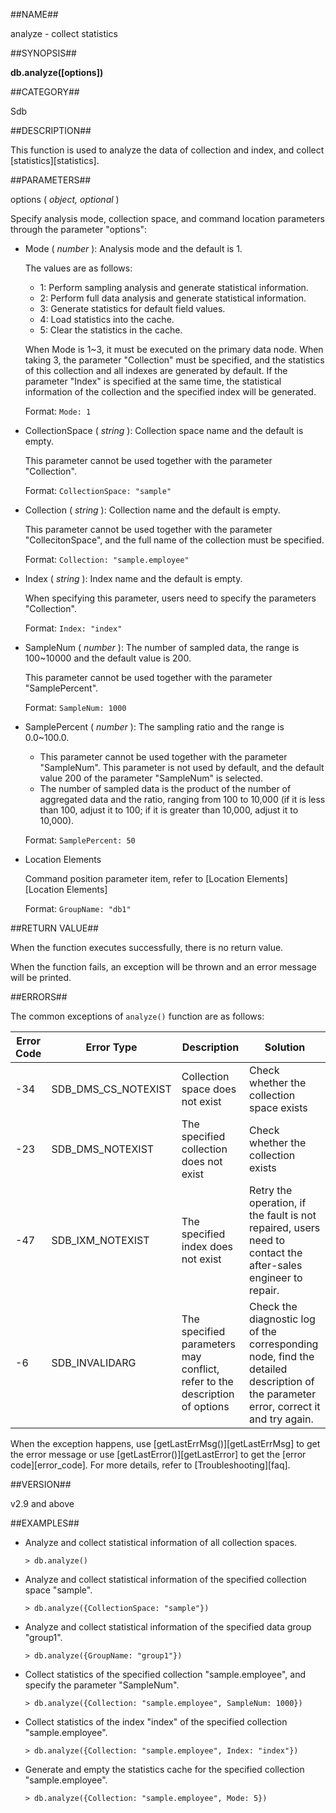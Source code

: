 ##NAME##

analyze - collect statistics

##SYNOPSIS##

**db.analyze([options])**

##CATEGORY##

Sdb

##DESCRIPTION##

This function is used to analyze the data of collection and index, and collect [statistics][statistics].

##PARAMETERS##

options ( *object, optional* )

Specify analysis mode, collection space, and command location parameters through the parameter "options":

- Mode ( *number* ): Analysis mode and the default is 1.

    The values are as follows:

    - 1: Perform sampling analysis and generate statistical information.
    - 2: Perform full data analysis and generate statistical information.
    - 3: Generate statistics for default field values.
    - 4: Load statistics into the cache.
    - 5: Clear the statistics in the cache.

    When Mode is 1~3, it must be executed on the primary data node. When taking 3, the parameter "Collection" must be specified, and the statistics of this collection and all indexes are generated by default. If the parameter "Index" is specified at the same time, the statistical information of the collection and the specified index will be generated.

    Format: `Mode: 1`

- CollectionSpace ( *string* ): Collection space name and the default is empty.

    This parameter cannot be used together with the parameter "Collection".

    Format: `CollectionSpace: "sample"`

- Collection ( *string* ): Collection name and the default is empty.

    This parameter cannot be used together with the parameter "CollecitonSpace", and the full name of the collection must be specified.

    Format: `Collection: "sample.employee"`

- Index ( *string* ): Index name and the default is empty.

    When specifying this parameter, users need to specify the parameters "Collection".

    Format: `Index: "index"`

- SampleNum ( *number* ): The number of sampled data, the range is 100~10000 and the default value is 200.

    This parameter cannot be used together with the parameter "SamplePercent".

    Format: `SampleNum: 1000`

- SamplePercent ( *number* ): The sampling ratio and the range is 0.0~100.0.

    - This parameter cannot be used together with the parameter "SampleNum". This parameter is not used by default, and the default value 200 of the parameter "SampleNum" is selected.
    - The number of sampled data is the product of the number of aggregated data and the ratio, ranging from 100 to 10,000 (if it is less than 100, adjust it to 100; if it is greater than 10,000, adjust it to 10,000).

    Format: `SamplePercent: 50`

- Location Elements

    Command position parameter item, refer to [Location Elements][Location Elements]

    Format: `GroupName: "db1"`

##RETURN VALUE##

When the function executes successfully, there is no return value.

When the function fails, an exception will be thrown and an error message will be printed.

##ERRORS##

The common exceptions of `analyze()` function are as follows:

| Error Code | Error Type | Description | Solution |
| ------ | --- | ------------ | ----------- |
| -34 | SDB_DMS_CS_NOTEXIST | Collection space does not exist| Check whether the collection space exists|
| -23 | SDB_DMS_NOTEXIST    | The specified collection does not exist| Check whether the collection exists|
| -47 | SDB_IXM_NOTEXIST | The specified index does not exist | Retry the operation, if the fault is not repaired, users need to contact the after-sales engineer to repair.|
| -6  | SDB_INVALIDARG | The specified parameters may conflict, refer to the description of options | Check the diagnostic log of the corresponding node, find the detailed description of the parameter error, correct it and try again.|

When the exception happens, use [getLastErrMsg()][getLastErrMsg] to get the error message or use [getLastError()][getLastError] to get the [error code][error_code]. For more details, refer to [Troubleshooting][faq].

##VERSION##

v2.9 and above

##EXAMPLES##

- Analyze and collect statistical information of all collection spaces.

    ```lang-javascript
    > db.analyze()
    ```

- Analyze and collect statistical information of the specified collection space "sample".

    ```lang-javascript
    > db.analyze({CollectionSpace: "sample"})
    ```

- Analyze and collect statistical information of the specified data group "group1".

    ```lang-javascript
    > db.analyze({GroupName: "group1"})
    ```

- Collect statistics of the specified collection "sample.employee", and specify the parameter "SampleNum".

    ```lang-javascript
    > db.analyze({Collection: "sample.employee", SampleNum: 1000})
    ```

- Collect statistics of the index "index" of the specified collection "sample.employee".

    ```lang-javascript
    > db.analyze({Collection: "sample.employee", Index: "index"})
    ```

- Generate and empty the statistics cache for the specified collection "sample.employee".

    ```lang-javascript
    > db.analyze({Collection: "sample.employee", Mode: 5})
    ```

[^_^]:
     Links
[Location Elements]:manual/Manual/Sequoiadb_Command/location.md
[statistics]:manual/Distributed_Engine/Maintainance/Access_Plan/statistics.md
[list_info]:manual/Manual/List/list.md
[getLastErrMsg]:manual/Manual/Sequoiadb_Command/Global/getLastErrMsg.md
[getLastError]:manual/Manual/Sequoiadb_Command/Global/getLastError.md
[faq]:manual/FAQ/faq_sdb.md
[error_code]:manual/Manual/Sequoiadb_error_code.md